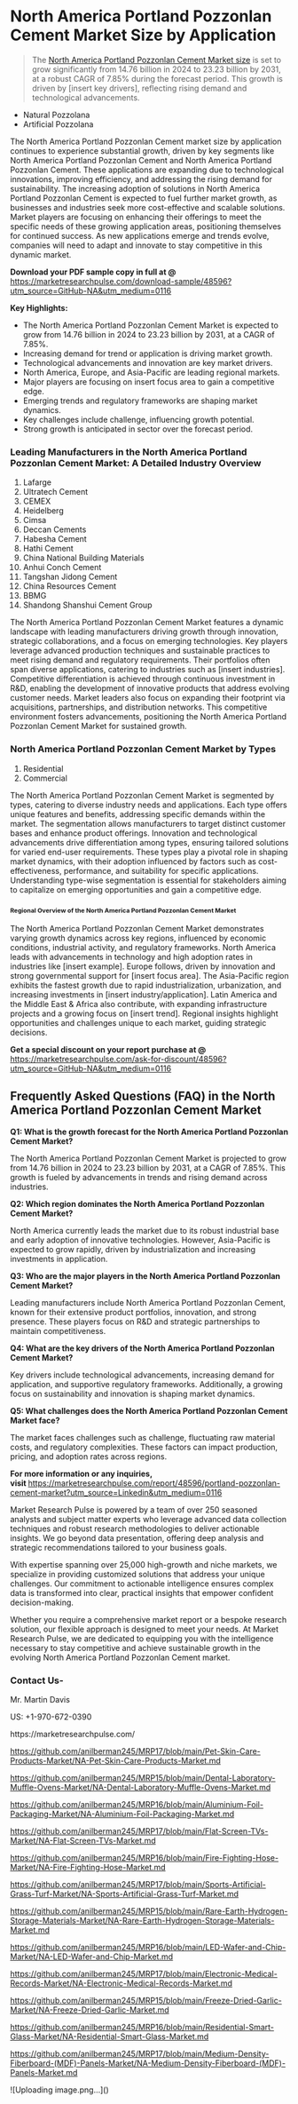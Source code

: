 <h1>North America Portland Pozzonlan Cement Market&nbsp;Size by Application</h1><blockquote><p>The <a href="https://marketresearchpulse.com/download-sample/48596?utm_source=GitHub-NA&amp;utm_medium=0116">North America Portland Pozzonlan Cement Market size</a> is set to grow significantly from 14.76 billion in 2024 to 23.23 billion by 2031, at a robust CAGR of 7.85% during the forecast period. This growth is driven by [insert key drivers], reflecting rising demand and technological advancements.</p></blockquote><ul><li> Natural Pozzolana<li> Artificial Pozzolana</li></ul><p>The North America Portland Pozzonlan Cement market size by application continues to experience substantial growth, driven by key segments like North America Portland Pozzonlan Cement and North America Portland Pozzonlan Cement. These applications are expanding due to technological innovations, improving efficiency, and addressing the rising demand for sustainability. The increasing adoption of solutions in North America Portland Pozzonlan Cement is expected to fuel further market growth, as businesses and industries seek more cost-effective and scalable solutions. Market players are focusing on enhancing their offerings to meet the specific needs of these growing application areas, positioning themselves for continued success. As new applications emerge and trends evolve, companies will need to adapt and innovate to stay competitive in this dynamic market.</p><p><strong>Download your PDF sample copy in full at @ </strong><a href="https://marketresearchpulse.com/download-sample/48596?utm_source=GitHub-NA&amp;utm_medium=0116">https://marketresearchpulse.com/download-sample/48596?utm_source=GitHub-NA&amp;utm_medium=0116</a></p><p><strong>Key Highlights: </strong></p><ul><li>The North America Portland Pozzonlan Cement Market is expected to grow from 14.76 billion in 2024 to 23.23 billion by 2031, at a CAGR of 7.85%.</li><li>Increasing demand for trend or application is driving market growth.</li><li>Technological advancements and innovation are key market drivers.</li><li>North America, Europe, and Asia-Pacific are leading regional markets.</li><li>Major players are focusing on insert focus area to gain a competitive edge.</li><li>Emerging trends and regulatory frameworks are shaping market dynamics.</li><li>Key challenges include challenge, influencing growth potential.</li><li>Strong growth is anticipated in sector over the forecast period.</li></ul><h3>Leading Manufacturers in the North America Portland Pozzonlan Cement Market: A Detailed Industry Overview</h3><ol><li> Lafarge</li><li>Ultratech Cement</li><li>CEMEX</li><li>Heidelberg</li><li>Cimsa</li><li>Deccan Cements</li><li>Habesha Cement</li><li>Hathi Cement</li><li>China National Building Materials</li><li>Anhui Conch Cement</li><li>Tangshan Jidong Cement</li><li>China Resources Cement</li><li>BBMG</li><li>Shandong Shanshui Cement Group</li></ol><div class="flex max-w-full flex-col flex-grow"><div class="min-h-8 text-message flex w-full flex-col items-end gap-2 whitespace-normal break-words [.text-message+&amp;]:mt-5" dir="auto" data-message-author-role="assistant" data-message-id="fd8432e4-4910-450d-b182-61b7bfb0a01f" data-message-model-slug="gpt-4o"><div class="flex w-full flex-col gap-1 empty:hidden first:pt-[3px]"><div class="markdown prose w-full break-words dark:prose-invert light"><p>The North America Portland Pozzonlan Cement Market features a dynamic landscape with leading manufacturers driving growth through innovation, strategic collaborations, and a focus on emerging technologies. Key players leverage advanced production techniques and sustainable practices to meet rising demand and regulatory requirements. Their portfolios often span diverse applications, catering to industries such as [insert industries]. Competitive differentiation is achieved through continuous investment in R&amp;D, enabling the development of innovative products that address evolving customer needs. Market leaders also focus on expanding their footprint via acquisitions, partnerships, and distribution networks. This competitive environment fosters advancements, positioning the North America Portland Pozzonlan Cement Market for sustained growth.</p></div></div></div></div><h3>North America Portland Pozzonlan Cement Market by Types</h3><ol><li> Residential<li> Commercial</li></ol><div class="flex max-w-full flex-col flex-grow"><div class="min-h-8 text-message flex w-full flex-col items-end gap-2 whitespace-normal break-words [.text-message+&amp;]:mt-5" dir="auto" data-message-author-role="assistant" data-message-id="084470be-0bb7-4664-bddf-5156b4f41249" data-message-model-slug="gpt-4o-mini"><div class="flex w-full flex-col gap-1 empty:hidden first:pt-[3px]"><div class="markdown prose w-full break-words dark:prose-invert light"><p>The North America Portland Pozzonlan Cement Market is segmented by types, catering to diverse industry needs and applications. Each type offers unique features and benefits, addressing specific demands within the market. The segmentation allows manufacturers to target distinct customer bases and enhance product offerings. Innovation and technological advancements drive differentiation among types, ensuring tailored solutions for varied end-user requirements. These types play a pivotal role in shaping market dynamics, with their adoption influenced by factors such as cost-effectiveness, performance, and suitability for specific applications. Understanding type-wise segmentation is essential for stakeholders aiming to capitalize on emerging opportunities and gain a competitive edge.</p></div></div></div></div><h3><span style="font-size: 11px;">Regional Overview of the North America Portland Pozzonlan Cement Market</span></h3><div class="flex max-w-full flex-col flex-grow"><div class="min-h-8 text-message flex w-full flex-col items-end gap-2 whitespace-normal break-words [.text-message+&amp;]:mt-5" dir="auto" data-message-author-role="assistant" data-message-id="e9038762-ce64-4e30-91c9-9bd413514231" data-message-model-slug="gpt-4o-mini"><div class="flex w-full flex-col gap-1 empty:hidden first:pt-[3px]"><div class="markdown prose w-full break-words dark:prose-invert light"><p>The North America Portland Pozzonlan Cement Market demonstrates varying growth dynamics across key regions, influenced by economic conditions, industrial activity, and regulatory frameworks. North America leads with advancements in technology and high adoption rates in industries like [insert example]. Europe follows, driven by innovation and strong governmental support for [insert focus area]. The Asia-Pacific region exhibits the fastest growth due to rapid industrialization, urbanization, and increasing investments in [insert industry/application]. Latin America and the Middle East &amp; Africa also contribute, with expanding infrastructure projects and a growing focus on [insert trend]. Regional insights highlight opportunities and challenges unique to each market, guiding strategic decisions.</p></div></div></div></div><p><strong>Get a special discount on your report purchase at @ </strong><a href="https://marketresearchpulse.com/ask-for-discount/48596?utm_source=GitHub-NA&amp;utm_medium=0116">https://marketresearchpulse.com/ask-for-discount/48596?utm_source=GitHub-NA&amp;utm_medium=0116</a></p><h2>Frequently Asked Questions (FAQ) in the North America Portland Pozzonlan Cement Market</h2><p><strong>Q1: What is the growth forecast for the North America Portland Pozzonlan Cement Market?</strong></p><p>The North America Portland Pozzonlan Cement Market is projected to grow from 14.76 billion in 2024 to 23.23 billion by 2031, at a CAGR of 7.85%. This growth is fueled by advancements in trends and rising demand across industries.</p><p><strong>Q2: Which region dominates the North America Portland Pozzonlan Cement Market?</strong></p><p>North America currently leads the market due to its robust industrial base and early adoption of innovative technologies. However, Asia-Pacific is expected to grow rapidly, driven by industrialization and increasing investments in application.</p><p><strong>Q3: Who are the major players in the North America Portland Pozzonlan Cement Market?</strong></p><p>Leading manufacturers include North America Portland Pozzonlan Cement, known for their extensive product portfolios, innovation, and strong presence. These players focus on R&amp;D and strategic partnerships to maintain competitiveness.</p><p><strong>Q4: What are the key drivers of the North America Portland Pozzonlan Cement Market?</strong></p><p>Key drivers include technological advancements, increasing demand for application, and supportive regulatory frameworks. Additionally, a growing focus on sustainability and innovation is shaping market dynamics.</p><p><strong>Q5: What challenges does the North America Portland Pozzonlan Cement Market face?</strong></p><p>The market faces challenges such as challenge, fluctuating raw material costs, and regulatory complexities. These factors can impact production, pricing, and adoption rates across regions.</p><p><strong>For more information or any inquiries, visit&nbsp;</strong><a href="https://marketresearchpulse.com/report/48596/portland-pozzonlan-cement-market?utm_source=Linkedin&utm_medium=0116">https://marketresearchpulse.com/report/48596/portland-pozzonlan-cement-market?utm_source=Linkedin&utm_medium=0116</a></p><p>Market Research Pulse is powered by a team of over 250 seasoned analysts and subject matter experts who leverage advanced data collection techniques and robust research methodologies to deliver actionable insights. We go beyond data presentation, offering deep analysis and strategic recommendations tailored to your business goals.</p><p>With expertise spanning over 25,000 high-growth and niche markets, we specialize in providing customized solutions that address your unique challenges. Our commitment to actionable intelligence ensures complex data is transformed into clear, practical insights that empower confident decision-making.</p><p>Whether you require a comprehensive market report or a bespoke research solution, our flexible approach is designed to meet your needs. At Market Research Pulse, we are dedicated to equipping you with the intelligence necessary to stay competitive and achieve sustainable growth in the evolving North America Portland Pozzonlan Cement market.</p><h3><strong>Contact Us-</strong></h3><p>Mr. Martin Davis</p><p>US: +1-970-672-0390</p><p>https://marketresearchpulse.com/</p><p><a href="https://github.com/anilberman245/MRP17/blob/main/Pet-Skin-Care-Products-Market/NA-Pet-Skin-Care-Products-Market.md">https://github.com/anilberman245/MRP17/blob/main/Pet-Skin-Care-Products-Market/NA-Pet-Skin-Care-Products-Market.md</a></p><p><a href="https://github.com/anilberman245/MRP15/blob/main/Dental-Laboratory-Muffle-Ovens-Market/NA-Dental-Laboratory-Muffle-Ovens-Market.md">https://github.com/anilberman245/MRP15/blob/main/Dental-Laboratory-Muffle-Ovens-Market/NA-Dental-Laboratory-Muffle-Ovens-Market.md</a></p><p><a href="https://github.com/anilberman245/MRP16/blob/main/Aluminium-Foil-Packaging-Market/NA-Aluminium-Foil-Packaging-Market.md">https://github.com/anilberman245/MRP16/blob/main/Aluminium-Foil-Packaging-Market/NA-Aluminium-Foil-Packaging-Market.md</a></p><p><a href="https://github.com/anilberman245/MRP17/blob/main/Flat-Screen-TVs-Market/NA-Flat-Screen-TVs-Market.md">https://github.com/anilberman245/MRP17/blob/main/Flat-Screen-TVs-Market/NA-Flat-Screen-TVs-Market.md</a></p><p><a href="https://github.com/anilberman245/MRP16/blob/main/Fire-Fighting-Hose-Market/NA-Fire-Fighting-Hose-Market.md">https://github.com/anilberman245/MRP16/blob/main/Fire-Fighting-Hose-Market/NA-Fire-Fighting-Hose-Market.md</a></p><p><a href="https://github.com/anilberman245/MRP17/blob/main/Sports-Artificial-Grass-Turf-Market/NA-Sports-Artificial-Grass-Turf-Market.md">https://github.com/anilberman245/MRP17/blob/main/Sports-Artificial-Grass-Turf-Market/NA-Sports-Artificial-Grass-Turf-Market.md</a></p><p><a href="https://github.com/anilberman245/MRP15/blob/main/Rare-Earth-Hydrogen-Storage-Materials-Market/NA-Rare-Earth-Hydrogen-Storage-Materials-Market.md">https://github.com/anilberman245/MRP15/blob/main/Rare-Earth-Hydrogen-Storage-Materials-Market/NA-Rare-Earth-Hydrogen-Storage-Materials-Market.md</a></p><p><a href="https://github.com/anilberman245/MRP16/blob/main/LED-Wafer-and-Chip-Market/NA-LED-Wafer-and-Chip-Market.md">https://github.com/anilberman245/MRP16/blob/main/LED-Wafer-and-Chip-Market/NA-LED-Wafer-and-Chip-Market.md</a></p><p><a href="https://github.com/anilberman245/MRP17/blob/main/Electronic-Medical-Records-Market/NA-Electronic-Medical-Records-Market.md">https://github.com/anilberman245/MRP17/blob/main/Electronic-Medical-Records-Market/NA-Electronic-Medical-Records-Market.md</a></p><p><a href="https://github.com/anilberman245/MRP15/blob/main/Freeze-Dried-Garlic-Market/NA-Freeze-Dried-Garlic-Market.md">https://github.com/anilberman245/MRP15/blob/main/Freeze-Dried-Garlic-Market/NA-Freeze-Dried-Garlic-Market.md</a></p><p><a href="https://github.com/anilberman245/MRP16/blob/main/Residential-Smart-Glass-Market/NA-Residential-Smart-Glass-Market.md">https://github.com/anilberman245/MRP16/blob/main/Residential-Smart-Glass-Market/NA-Residential-Smart-Glass-Market.md</a></p><p><a href="https://github.com/anilberman245/MRP17/blob/main/Medium-Density-Fiberboard-(MDF)-Panels-Market/NA-Medium-Density-Fiberboard-(MDF)-Panels-Market.md">https://github.com/anilberman245/MRP17/blob/main/Medium-Density-Fiberboard-(MDF)-Panels-Market/NA-Medium-Density-Fiberboard-(MDF)-Panels-Market.md</a></p>
![Uploading image.png…]()
